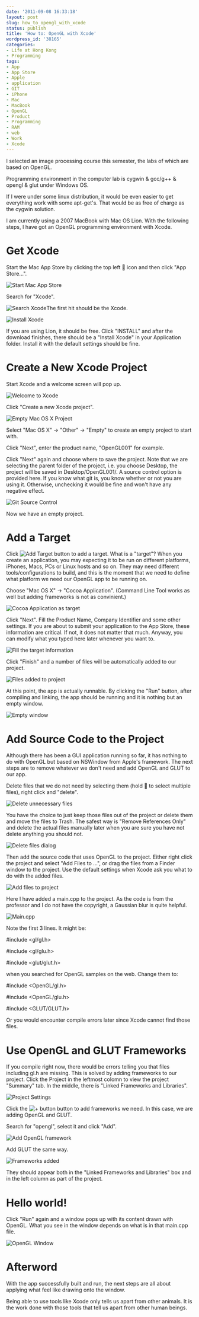 ```yaml
---
date: '2011-09-08 16:33:18'
layout: post
slug: how_to_opengl_with_xcode
status: publish
title: 'How to: OpenGL with Xcode'
wordpress_id: '38165'
categories:
- Life at Hong Kong
- Programming
tags:
- App
- App Store
- Apple
- application
- GIT
- iPhone
- Mac
- MacBook
- OpenGL
- Product
- Programming
- RAM
- web
- Work
- Xcode
---
```


I selected an image processing course this semester, the labs of which are based on OpenGL.

Programming environment in the computer lab is cygwin & gcc/g++ & opengl & glut under Windows OS.

If I were under some linux distribution, it would be even easier to get everything work with some apt-get's. That would be as free of charge as the cygwin solution.

I am currently using a 2007 MacBook with Mac OS Lion. With the following steps, I have got an OpenGL programming environment with Xcode.


# Get Xcode


Start the Mac App Store by clicking the top left  icon and then click "App Store…".


![Start Mac App Store](http://qingpei.me/wordpress/wp-content/uploads/2011/09/macappstore.png)




Search for "Xcode".


![Search Xcode](http://qingpei.me/wordpress/wp-content/uploads/2011/09/searchxcode.png)The first hit should be the Xcode.

![Install Xcode](http://qingpei.me/wordpress/wp-content/uploads/2011/09/xcodeinstall.png)

If you are using Lion, it should be free. Click "INSTALL" and after the download finishes, there should be a "Install Xcode" in your Application folder. Install it with the default settings should be fine.


# Create a New Xcode Project




Start Xcode and a welcome screen will pop up.




![Welcome to Xcode](http://qingpei.me/wordpress/wp-content/uploads/2011/09/welcometoxcode.png)




Click "Create a new Xcode project".




![Empty Mac OS X Project](http://qingpei.me/wordpress/wp-content/uploads/2011/09/emptyproject.png)




Select "Mac OS X" -> "Other" -> "Empty" to create an empty project to start with.




Click "Next", enter the product name, "OpenGL001" for example.




Click "Next" again and choose where to save the project. Note that we are selecting the parent folder of the project, i.e. you choose Desktop, the project will be saved in Desktop/OpenGL001/. A source control option is provided here. If you know what git is, you know whether or not you are using it. Otherwise, unchecking it would be fine and won't have any negative effect.




![Git Source Control](http://qingpei.me/wordpress/wp-content/uploads/2011/09/sourcecontrol.png)




Now we have an empty project.





# Add a Target




Click ![Add Target](http://qingpei.me/wordpress/wp-content/uploads/2011/09/addtarget.png) button to add a target. What is a "target"? When you create an application, you may expecting it to be run on different platforms, iPhones, Macs, PCs or Linux hosts and so on. They may need different tools/configurations to build, and this is the moment that we need to define what platform we need our OpenGL app to be running on.




Choose "Mac OS X" -> "Cocoa Application". (Command Line Tool works as well but adding frameworks is not as convinient.)




![Cocoa Application as target](http://qingpei.me/wordpress/wp-content/uploads/2011/09/cocoaapplication.png)




Click "Next". Fill the Product Name, Company Identifier and some other settings. If you are about to submit your application to the App Store, these information are critical. If not, it does not matter that much. Anyway, you can modify what you typed here later whenever you want to.




![Fill the target information](http://qingpei.me/wordpress/wp-content/uploads/2011/09/targetinfo.png)




Click "Finish" and a number of files will be automatically added to our project.




![Files added to project](http://qingpei.me/wordpress/wp-content/uploads/2011/09/projectview.png)




At this point, the app is actually runnable. By clicking the "Run" button, after compiling and linking, the app should be running and it is nothing but an empty window.




![Empty window](http://qingpei.me/wordpress/wp-content/uploads/2011/09/cocoawindow.png)





# Add Source Code to the Project




Although there has been a GUI application running so far, it has nothing to do with OpenGL but based on NSWindow from Apple's framework. The next steps are to remove whatever we don't need and add OpenGL and GLUT to our app.




Delete files that we do not need by selecting them (hold  to select multiple files), right click and "delete".




![Delete unnecessary files](http://qingpei.me/wordpress/wp-content/uploads/2011/09/deletefiles.png)




You have the choice to just keep those files out of the project or delete them and move the files to Trash. The safest way is "Remove References Only" and delete the actual files manually later when you are sure you have not delete anything you should not.




![Delete files dialog](http://qingpei.me/wordpress/wp-content/uploads/2011/09/deletedialog.png)




Then add the source code that uses OpenGL to the project. Either right click the project and select "Add Files to ...", or drag the files from a Finder window to the project. Use the default settings when Xcode ask you what to do with the added files.




![Add files to project](http://qingpei.me/wordpress/wp-content/uploads/2011/09/addfiles.png)




Here I have added a main.cpp to the project. As the code is from the professor and I do not have the copyright, a Gaussian blur is quite helpful.




![Main.cpp](http://qingpei.me/wordpress/wp-content/uploads/2011/09/main.cpp_.png)




Note the first 3 lines. It might be:




#include <gl/gl.h>




#include <gl/glu.h>




#include <glut/glut.h>




when you searched for OpenGL samples on the web. Change them to:




#include <OpenGL/gl.h>




#include <OpenGL/glu.h>




#include <GLUT/GLUT.h>


Or you would encounter compile errors later since Xcode cannot find those files.


# Use OpenGL and GLUT Frameworks


If you compile right now, there would be errors telling you that files including gl.h are missing. This is solved by adding frameworks to our project. Click the Project in the leftmost colomn to view the project "Summary" tab. In the middle, there is "Linked Frameworks and Libraries".

![Project Settings](http://qingpei.me/wordpress/wp-content/uploads/2011/09/projectsettings.png)

Click the ![+ button](http://qingpei.me/wordpress/wp-content/uploads/2011/09/+.png) button to add frameworks we need. In this case, we are adding OpenGL and GLUT.

Search for "opengl", select it and click "Add".

![Add OpenGL framework](http://qingpei.me/wordpress/wp-content/uploads/2011/09/addopengl.png)

Add GLUT the same way.

![Frameworks added](http://qingpei.me/wordpress/wp-content/uploads/2011/09/frameworkadded.png)

They should appear both in the "Linked Frameworks and Libraries" box and in the left column as part of the project.


# Hello world!


Click "Run" again and a window pops up with its content drawn with OpenGL. What you see in the window depends on what is in that main.cpp file.

![OpenGL Window](http://qingpei.me/wordpress/wp-content/uploads/2011/09/openglwindow.png)


# Afterword


With the app successfully built and run, the next steps are all about applying what feel like drawing onto the window.

Being able to use tools like Xcode only tells us apart from other animals. It is the work done with those tools that tell us apart from other human beings.
